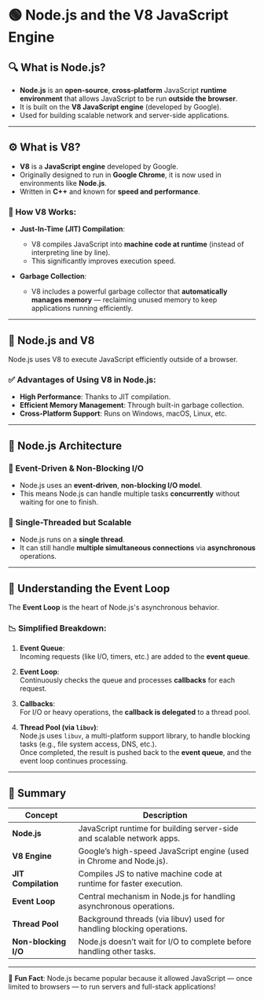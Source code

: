 

# 🟢 Node.js and the V8 JavaScript Engine

## 🔍 What is Node.js?

- **Node.js** is an **open-source**, **cross-platform** JavaScript **runtime environment** that allows JavaScript to be run **outside the browser**.
- It is built on the **V8 JavaScript engine** (developed by Google).
- Used for building scalable network and server-side applications.

---

## ⚙️ What is V8?

- **V8** is a **JavaScript engine** developed by Google.
- Originally designed to run in **Google Chrome**, it is now used in environments like **Node.js**.
- Written in **C++** and known for **speed and performance**.

### 🔧 How V8 Works:

- **Just-In-Time (JIT) Compilation**:
  - V8 compiles JavaScript into **machine code at runtime** (instead of interpreting line by line).
  - This significantly improves execution speed.

- **Garbage Collection**:
  - V8 includes a powerful garbage collector that **automatically manages memory** — reclaiming unused memory to keep applications running efficiently.

---

## 🤝 Node.js and V8

Node.js uses V8 to execute JavaScript efficiently outside of a browser.

### ✅ Advantages of Using V8 in Node.js:

- **High Performance**: Thanks to JIT compilation.
- **Efficient Memory Management**: Through built-in garbage collection.
- **Cross-Platform Support**: Runs on Windows, macOS, Linux, etc.

---

## 🔁 Node.js Architecture

### 📌 Event-Driven & Non-Blocking I/O

- Node.js uses an **event-driven**, **non-blocking I/O model**.
- This means Node.js can handle multiple tasks **concurrently** without waiting for one to finish.

### 🔄 Single-Threaded but Scalable

- Node.js runs on a **single thread**.
- It can still handle **multiple simultaneous connections** via **asynchronous** operations.

---

## 🧠 Understanding the Event Loop

The **Event Loop** is the heart of Node.js's asynchronous behavior.

### 📉 Simplified Breakdown:

1. **Event Queue**:  
   Incoming requests (like I/O, timers, etc.) are added to the **event queue**.

2. **Event Loop**:  
   Continuously checks the queue and processes **callbacks** for each request.

3. **Callbacks**:  
   For I/O or heavy operations, the **callback is delegated** to a thread pool.

4. **Thread Pool (via `libuv`)**:  
   Node.js uses `libuv`, a multi-platform support library, to handle blocking tasks (e.g., file system access, DNS, etc.).  
   Once completed, the result is pushed back to the **event queue**, and the event loop continues processing.

---

## 🔄 Summary

| Concept                | Description                                                                 |
|------------------------|-----------------------------------------------------------------------------|
| **Node.js**            | JavaScript runtime for building server-side and scalable network apps.     |
| **V8 Engine**          | Google’s high-speed JavaScript engine (used in Chrome and Node.js).        |
| **JIT Compilation**    | Compiles JS to native machine code at runtime for faster execution.        |
| **Event Loop**         | Central mechanism in Node.js for handling asynchronous operations.         |
| **Thread Pool**        | Background threads (via libuv) used for handling blocking operations.      |
| **Non-blocking I/O**   | Node.js doesn’t wait for I/O to complete before handling other tasks.      |

---

📘 **Fun Fact**: Node.js became popular because it allowed JavaScript — once limited to browsers — to run servers and full-stack applications!




